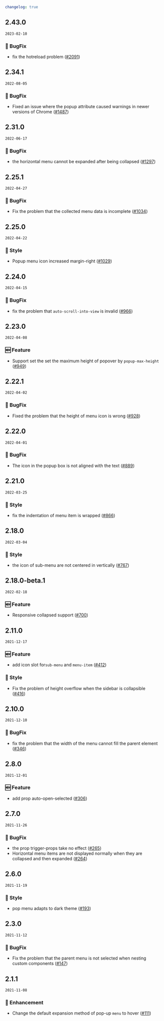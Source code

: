 ```yaml
changelog: true
```

## 2.43.0

`2023-02-10`

### 🐛 BugFix

- fix the hotreload problem ([#2091](https://github.com/arco-design/arco-design-vue/pull/2091))


## 2.34.1

`2022-08-05`

### 🐛 BugFix

- Fixed an issue where the popup attribute caused warnings in newer versions of Chrome ([#1487](https://github.com/arco-design/arco-design-vue/pull/1487))


## 2.31.0

`2022-06-17`

### 🐛 BugFix

- the horizontal menu cannot be expanded after being collapsed ([#1297](https://github.com/arco-design/arco-design-vue/pull/1297))


## 2.25.1

`2022-04-27`

### 🐛 BugFix

- Fix the problem that the collected menu data is incomplete ([#1034](https://github.com/arco-design/arco-design-vue/pull/1034))


## 2.25.0

`2022-04-22`

### 💅 Style

- Popup menu icon increased margin-right ([#1029](https://github.com/arco-design/arco-design-vue/pull/1029))


## 2.24.0

`2022-04-15`

### 🐛 BugFix

- fix the problem that `auto-scroll-into-view` is invalid ([#966](https://github.com/arco-design/arco-design-vue/pull/966))


## 2.23.0

`2022-04-08`

### 🆕 Feature

- Support set the set the maximum height of popover by `popup-max-height` ([#949](https://github.com/arco-design/arco-design-vue/pull/949))


## 2.22.1

`2022-04-02`

### 🐛 BugFix

- Fixed the problem that the height of menu icon is wrong ([#928](https://github.com/arco-design/arco-design-vue/pull/928))


## 2.22.0

`2022-04-01`

### 🐛 BugFix

- The icon in the popup box is not aligned with the text ([#889](https://github.com/arco-design/arco-design-vue/pull/889))


## 2.21.0

`2022-03-25`

### 💅 Style

- fix the indentation of menu item is wrapped ([#866](https://github.com/arco-design/arco-design-vue/pull/866))


## 2.18.0

`2022-03-04`

### 💅 Style

- the icon of sub-menu are not centered in vertically ([#767](https://github.com/arco-design/arco-design-vue/pull/767))


## 2.18.0-beta.1

`2022-02-18`

### 🆕 Feature

- Responsive collapsed support ([#700](https://github.com/arco-design/arco-design-vue/pull/700))


## 2.11.0

`2021-12-17`

### 🆕 Feature

- add icon slot for`sub-menu` and `menu-item` ([#412](https://github.com/arco-design/arco-design-vue/pull/412))

### 💅 Style

- Fix the problem of height overflow when the sidebar is collapsible ([#416](https://github.com/arco-design/arco-design-vue/pull/416))


## 2.10.0

`2021-12-10`

### 🐛 BugFix

- fix the problem that the width of the menu cannot fill the parent element ([#346](https://github.com/arco-design/arco-design-vue/pull/346))


## 2.8.0

`2021-12-01`

### 🆕 Feature

- add prop    auto-open-selected ([#306](https://github.com/arco-design/arco-design-vue/pull/306))


## 2.7.0

`2021-11-26`

### 🐛 BugFix

- the prop trigger-props take no effect ([#265](https://github.com/arco-design/arco-design-vue/pull/265))
- Horizontal menu items are not displayed normally when they are collapsed and then expanded ([#264](https://github.com/arco-design/arco-design-vue/pull/264))


## 2.6.0

`2021-11-19`

### 💅 Style

- pop menu adapts to dark theme ([#193](https://github.com/arco-design/arco-design-vue/pull/193))


## 2.3.0

`2021-11-12`

### 🐛 BugFix

- Fix the problem that the parent menu is not selected when nesting custom components ([#147](https://github.com/arco-design/arco-design-vue/pull/147))


## 2.1.1

`2021-11-08`

### 💎 Enhancement

- Change the default expansion method of pop-up `menu` to hover ([#111](https://github.com/arco-design/arco-design-vue/pull/111))

